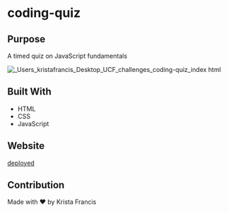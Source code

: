 # coding-quiz

## Purpose

A timed quiz on JavaScript fundamentals

![_Users_kristafrancis_Desktop_UCF_challenges_coding-quiz_index html](https://user-images.githubusercontent.com/106784320/177899180-f4d329ee-600d-48d8-a583-53c4fe7f64cc.png)

## Built With

- HTML
- CSS
- JavaScript

## Website

[deployed](https://kristafrancis.github.io/coding-quiz/)

## Contribution

Made with ❤️️ by Krista Francis


